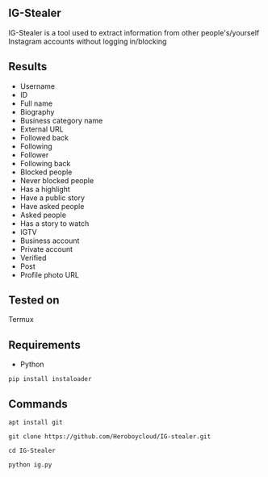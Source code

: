 IG-Stealer
----
IG-Stealer is a tool used to extract information from other people's/yourself Instagram accounts without logging in/blocking

Results
----
* Username
* ID
* Full name 
* Biography 
* Business category name
* External URL
* Followed back
* Following
* Follower 
* Following back
* Blocked people
* Never blocked people
* Has a highlight
* Have a public story
* Have asked people
* Asked people
* Has a story to watch
* IGTV
* Business account 
* Private account
* Verified
* Post
* Profile photo URL

Tested on
----
Termux

Requirements
----
* Python

`pip install instaloader`

Commands
----
`apt install git`

`git clone https://github.com/Heroboycloud/IG-stealer.git`

`cd IG-Stealer`

`python ig.py`
